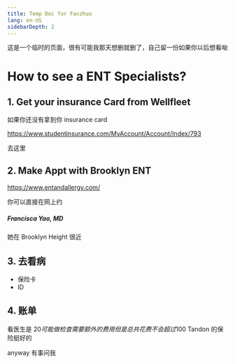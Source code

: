 ```yaml
---
title: Temp Doc for Fanzhuo
lang: en-US
sidebarDepth: 2
---
```


这是一个临时的页面，很有可能我那天想删就删了，自己留一份如果你以后想看呦

# How to see a ENT Specialists? 



## 1. Get your insurance Card from Wellfleet 

如果你还没有拿到你 insurance card

https://www.studentinsurance.com/MyAccount/Account/Index/793

去这里



## 2. Make Appt with Brooklyn ENT 

https://www.entandallergy.com/

你可以直接在网上约

##### Francisca Yao, MD

她在 Brooklyn Height 很近



## 3. 去看病

- 保险卡
- ID



## 4. 账单

看医生是 $20 可能做检查需要额外的费用 但是总共花费不会超过$100 Tandon 的保险挺好的



anyway 有事问我
